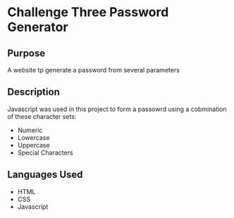 # Challenge Three Password Generator

## Purpose
A website tp generate a password from several parameters

## Description
Javascript was used in this project to form a passowrd using a cobmination of these character sets:
* Numeric
* Lowercase
* Uppercase
* Special Characters

## Languages Used
* HTML
* CSS
* Javascript
